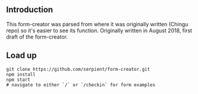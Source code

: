 ## Introduction
This form-creator was parsed from where it was originally written (Chingu repo) so it's easier to see its function. Originally written in August 2018, first draft of the form-creator.

## Load up
```
git clone https://github.com/serpient/form-creator.git
npm install
npm start
# navigate to either `/` or `/checkin` for form examples
```
